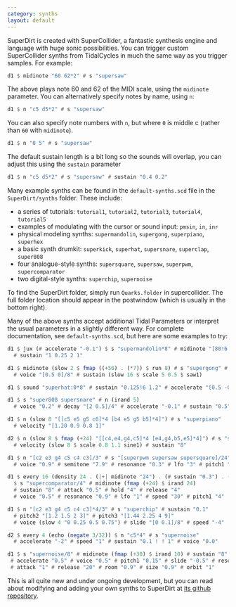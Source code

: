 ```yaml
---
category: synths
layout: default
---
```


SuperDirt is created with SuperCollider, a fantastic synthesis engine
and language with huge sonic possibilities. You can trigger custom
SuperCollider synths from TidalCycles in much the same way as you
trigger samples. For example:

~~~haskell
d1 $ midinote "60 62*2" # s "supersaw"
~~~

The above plays note 60 and 62 of the MIDI scale, using the `midinote` parameter. You can alternatively specify notes by name, using `n`:

~~~haskell
d1 $ n "c5 d5*2" # s "supersaw"
~~~

You can also specify note numbers with `n`, but where `0` is middle c (rather than `60` with `midinote`).

~~~haskell
d1 $ n "0 5" # s "supersaw"
~~~

The default sustain length is a bit long so the sounds will overlap,
you can adjust this using the `sustain` parameter

~~~haskell
d1 $ n "c5 d5*2" # s "supersaw" # sustain "0.4 0.2"
~~~

Many example synths can be found in the `default-synths.scd` file
in the `SuperDirt/synths` folder. These include:

* a series of tutorials: `tutorial1`, `tutorial2`, `tutorial3`, `tutorial4`, `tutorial5`
* examples of modulating with the cursor or sound input: `pmsin`, `in`, `inr`
* physical modeling synths: `supermandolin`, `supergong`, `superpiano`, `superhex`
* a basic synth drumkit: `superkick`, `superhat`, `supersnare`, `superclap`, `super808`
* four analogue-style synths: `supersquare`, `supersaw`, `superpwm`, `supercomparator`
* two digital-style synths: `superchip`, `supernoise`

To find the SuperDirt folder, simply run `Quarks.folder` in supercollider. The full folder location should appear in the postwindow (which is usually in the bottom right).

Many of the above synths accept additional Tidal Parameters or interpret the usual parameters in a slightly
different way. For complete documentation, see `default-synths.scd`, but here are some
examples to try:

~~~haskell
d1 $ jux (# accelerate "-0.1") $ s "supermandolin*8" # midinote "[80!6 78]/8"
  # sustain "1 0.25 2 1"
~~~

~~~haskell
d1 $ midinote (slow 2 $ fmap ((+50) . (*7)) $ run 8) # s "supergong" # decay "[1 0.2]/4"
  # voice "[0.5 0]/8" # sustain (slow 16 $ scale 5 0.5 $ saw1)
~~~

~~~haskell
d1 $ sound "superhat:0*8" # sustain "0.125!6 1.2" # accelerate "[0.5 -0.5]/4"
~~~

~~~haskell
d1 $ s "super808 supersnare" # n (irand 5)
  # voice "0.2" # decay "[2 0.5]/4" # accelerate "-0.1" # sustain "0.5" # speed "[0.5 2]/4"
~~~

~~~haskell
d1 $ n (slow 8 "[[c5 e5 g5 c6]*4 [b4 e5 g5 b5]*4]") # s "superpiano"
  # velocity "[1.20 0.9 0.8 1]"

d2 $ n (slow 8 $ fmap (+24) "[[c4,e4,g4,c5]*4 [e4,g4,b5,e5]*4]") # s "superpiano"
  # velocity (slow 8 $ scale 0.8 1.1 sine1) # sustain "8"
~~~

~~~haskell
d1 $ n "[c2 e3 g4 c5 c4 c3]/3" # s "[superpwm supersaw supersquare]/24" # sustain "0.5"
  # voice "0.9" # semitone "7.9" # resonance "0.3" # lfo "3" # pitch1 "0.5" # speed "0.25 1"
~~~

~~~haskell
d1 $ every 16 (density 24 . (|+| midinote "24") . (# sustain "0.3") . (# attack "0.05"))
  $ s "supercomparator/4" # midinote (fmap (+24) $ irand 24)
  # sustain "8" # attack "0.5" # hold "4" # release "4"
  # voice "0.5" # resonance "0.9" # lfo "1" # speed "30" # pitch1 "4"
~~~

~~~haskell
d1 $ n "[c2 e3 g4 c5 c4 c3]*4/3" # s "superchip" # sustain "0.1"
  # pitch2 "[1.2 1.5 2 3]" # pitch3 "[1.44 2.25 4 9]"
  # voice (slow 4 "0 0.25 0.5 0.75") # slide "[0 0.1]/8" # speed "-4"

d2 $ every 4 (echo (negate 3/32)) $ n "c5*4" # s "supernoise"
  # accelerate "-2" # speed "1" # sustain "0.1 ! ! 1" # voice "0.0"
~~~

~~~haskell
d1 $ s "supernoise/8" # midinote (fmap (+30) $ irand 10) # sustain "8"
 # accelerate "0.5" # voice "0.5" # pitch1 "0.15" # slide "-0.5" # resonance "0.7"
 # attack "1" # release "20" # room "0.9" # size "0.9" # orbit "1"
~~~

This is all quite new and under ongoing development, but you can read about
modifying and adding your own synths to SuperDirt at
[its github repository](https://github.com/musikinformatik/SuperDirt).
